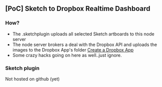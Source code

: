 ## [PoC] Sketch to Dropbox Realtime Dashboard

### How?
- The .sketchplugin uploads all selected Sketch artboards to this node server
- The node server brokers a deal with the Dropbox API and uploads the images to the Dropbox App's folder [Create a Dropbox App](https://www.dropbox.com/developers/apps)
- Some crazy hacks going on here as well..just ignore.

### Sketch plugin
Not hosted on github (yet)
